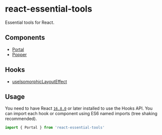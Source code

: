 # react-essential-tools

Essential tools for React.

## Components

* [Portal](./src/components/Portal)
* [Popper](./src/components/Popper)

## Hooks

* [useIsomorphicLayoutEffect](./src/hooks/useIsomorphicLayoutEffect)

## Usage

You need to have React [`16.8.0`](https://reactjs.org/blog/2019/02/06/react-v16.8.0.html) or later installed to use the Hooks API. You can import each hook or component using ES6 named imports (tree shaking recommended).

```js
import { Portal } from 'react-essential-tools'
```
